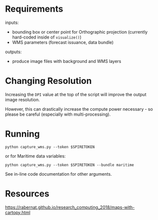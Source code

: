 # Requirements

inputs:
- bounding box or center point for Orthographic projection (currently hard-coded inside of `visualize()`)
- WMS parameters (forecast issuance, data bundle)

outputs:
- produce image files with background and WMS layers

# Changing Resolution

Increasing the `DPI` value at the top of the script will improve the output image resolution.

However, this can drastically increase the compute power necessary - so please be careful (especially with multi-processing).

# Running

`python capture_wms.py --token $SPIRETOKEN`

or for Maritime data variables:

`python capture_wms.py --token $SPIRETOKEN --bundle maritime`

See in-line code documentation for other arguments.

# Resources

https://rabernat.github.io/research_computing_2018/maps-with-cartopy.html